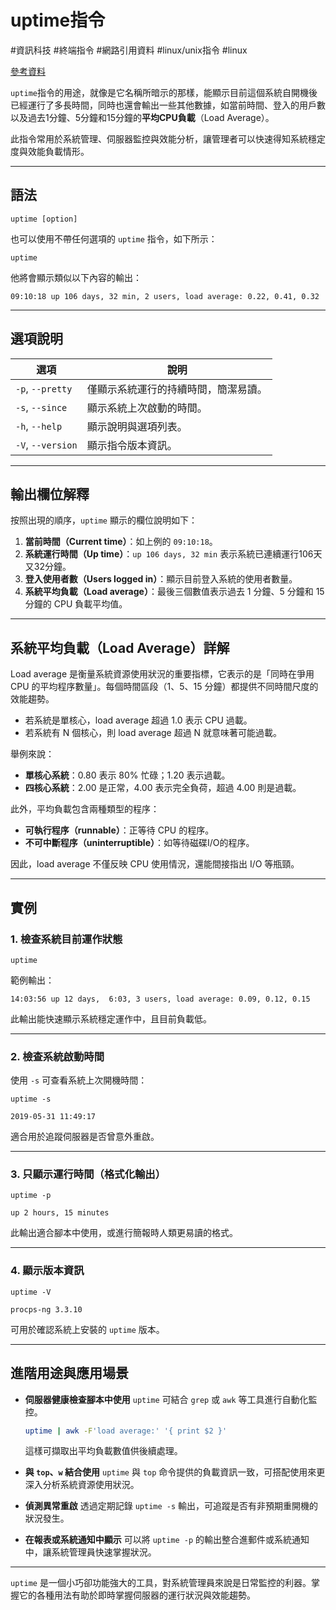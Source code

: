# uptime指令

#資訊科技 #終端指令 #網路引用資料 #linux/unix指令 #linux

[參考資料](https://tw.linux-console.net/?p=1215)

`uptime`指令的用途，就像是它名稱所暗示的那樣，能顯示目前這個系統自開機後已經運行了多長時間，同時也還會輸出一些其他數據，如當前時間、登入的用戶數以及過去1分鐘、5分鐘和15分鐘的**平均CPU負載**（Load Average）。

此指令常用於系統管理、伺服器監控與效能分析，讓管理者可以快速得知系統穩定度與效能負載情形。

---

## 語法

```
uptime [option]
```

也可以使用不帶任何選項的 `uptime` 指令，如下所示：

```
uptime
```

他將會顯示類似以下內容的輸出：

```
09:10:18 up 106 days, 32 min, 2 users, load average: 0.22, 0.41, 0.32
```

---



## 選項說明

| 選項                | 說明                 |
| ----------------- | ------------------ |
| `-p`, `--pretty`  | 僅顯示系統運行的持續時間，簡潔易讀。 |
| `-s`, `--since`   | 顯示系統上次啟動的時間。       |
| `-h`, `--help`    | 顯示說明與選項列表。         |
| `-V`, `--version` | 顯示指令版本資訊。          |

---

## 輸出欄位解釋

按照出現的順序，`uptime` 顯示的欄位說明如下：

1. **當前時間（Current time）**：如上例的 `09:10:18`。
2. **系統運行時間（Up time）**：`up 106 days, 32 min` 表示系統已連續運行106天又32分鐘。
3. **登入使用者數（Users logged in）**：顯示目前登入系統的使用者數量。
4. **系統平均負載（Load average）**：最後三個數值表示過去 1 分鐘、5 分鐘和 15 分鐘的 CPU 負載平均值。

---

## 系統平均負載（Load Average）詳解

Load average 是衡量系統資源使用狀況的重要指標，它表示的是「同時在爭用 CPU 的平均程序數量」。每個時間區段（1、5、15 分鐘）都提供不同時間尺度的效能趨勢。

* 若系統是單核心，load average 超過 1.0 表示 CPU 過載。
* 若系統有 N 個核心，則 load average 超過 N 就意味著可能過載。

舉例來說：

* **單核心系統**：0.80 表示 80% 忙碌；1.20 表示過載。
* **四核心系統**：2.00 是正常，4.00 表示完全負荷，超過 4.00 則是過載。

此外，平均負載包含兩種類型的程序：

* **可執行程序（runnable）**：正等待 CPU 的程序。
* **不可中斷程序（uninterruptible）**：如等待磁碟I/O的程序。

因此，load average 不僅反映 CPU 使用情況，還能間接指出 I/O 等瓶頸。


---

## 實例

### 1. 檢查系統目前運作狀態

```
uptime
```

範例輸出：

```
14:03:56 up 12 days,  6:03, 3 users, load average: 0.09, 0.12, 0.15
```

此輸出能快速顯示系統穩定運作中，且目前負載低。

---

### 2. 檢查系統啟動時間

使用 `-s` 可查看系統上次開機時間：

```
uptime -s

2019-05-31 11:49:17
```

適合用於追蹤伺服器是否曾意外重啟。

---

### 3. 只顯示運行時間（格式化輸出）

```
uptime -p

up 2 hours, 15 minutes
```

此輸出適合腳本中使用，或進行簡報時人類更易讀的格式。

---

### 4. 顯示版本資訊

```
uptime -V

procps-ng 3.3.10
```

可用於確認系統上安裝的 `uptime` 版本。

---

## 進階用途與應用場景

* **伺服器健康檢查腳本中使用**
  `uptime` 可結合 `grep` 或 `awk` 等工具進行自動化監控。

  ```bash
  uptime | awk -F'load average:' '{ print $2 }'
  ```

  這樣可擷取出平均負載數值供後續處理。

* **與 `top`、`w` 結合使用**
  `uptime` 與 `top` 命令提供的負載資訊一致，可搭配使用來更深入分析系統資源使用狀況。

* **偵測異常重啟**
  透過定期記錄 `uptime -s` 輸出，可追蹤是否有非預期重開機的狀況發生。

* **在報表或系統通知中顯示**
  可以將 `uptime -p` 的輸出整合進郵件或系統通知中，讓系統管理員快速掌握狀況。

---

`uptime` 是一個小巧卻功能強大的工具，對系統管理員來說是日常監控的利器。掌握它的各種用法有助於即時掌握伺服器的運行狀況與效能趨勢。